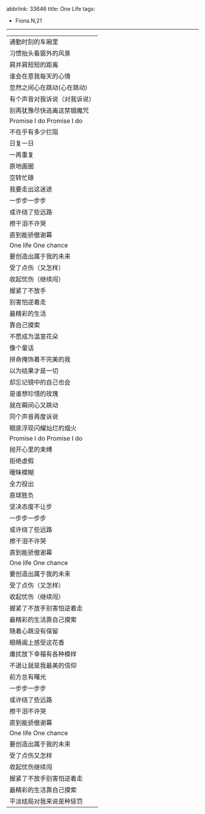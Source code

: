 abbrlink: 33646
title: One Life
tags:
  - Fiona.N,21
---
|      |
|--|
|通勤时刻的车厢里|
|习惯抬头看窗外的风景|
|肩并肩短短的距离|
|谁会在意我每天的心情|
|忽然之间心在跳动(心在跳动)|
|有个声音对我诉说（对我诉说）|
|别再犹豫尽快逃离这禁锢魔咒|
|Promise I do Promise I do|
|不在乎有多少拦阻|
|日复一日|
|一再重复|
|原地画圈|
|空转忙碌|
|我要走出这迷途|
|一步步一步步|
|或许绕了些远路|
|擦干泪不许哭|
|直到能骄傲谢幕|
|One life One chance|
|要创造出属于我的未来|
|受了点伤（又怎样）|
|收起忧伤（继续闯）|
|握紧了不放手|
|别害怕逆着走|
|最精彩的生活|
|靠自己摸索|
|不愿成为温室花朵|
|像个童话|
|拼命掩饰着不完美的我|
|以为结果才是一切|
|却忘记镜中的自己也会|
|是谁想珍惜的玫瑰|
|就在瞬间心又跳动|
|同个声音再度诉说|
|眼底浮现闪耀灿烂的烟火|
|Promise I do Promise I do|
|抛开心里的束缚|
|拒绝虚假|
|暧昧模糊|
|全力投出|
|直球胜负|
|坚决态度不让步|
|一步步一步步|
|或许绕了些远路|
|擦干泪不许哭|
|直到能骄傲谢幕|
|One life One chance|
|要创造出属于我的未来|
|受了点伤（又怎样）|
|收起忧伤（继续闯）|
|握紧了不放手别害怕逆着走|
|最精彩的生活靠自己摸索|
|随着心跳没有保留|
|眼睛阖上感受这花香|
|庸扰放下幸福有各种模样|
|不退让就是我最美的信仰|
|前方总有曙光|
|一步步一步步|
|或许绕了些远路|
|擦干泪不许哭|
|直到能骄傲谢幕|
|One life One chance|
|要创造出属于我的未来|
|受了点伤又怎样|
|收起忧伤继续闯|
|握紧了不放手别害怕逆着走|
|最精彩的生活靠自己摸索|
|平淡结局对我来说是种惩罚|